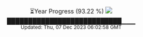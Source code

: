 <p align="center">
⏳Year Progress (93.22 %) <img src="https://file5s.ratemyserver.net/mobs/1062.gif"><br>
███████████████████████████▁▁▁ <br>
<sub>Updated: Thu, 07 Dec 2023 06:02:58 GMT</sub>
</p>

